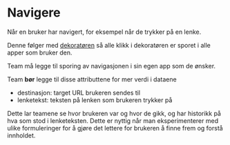 # Navigere

Når en bruker har navigert, for eksempel når de trykker på en lenke.

Denne følger med [dekoratøren](https://github.com/navikt/nav-dekoratoren) så alle klikk i dekoratøren er sporet i alle apper som bruker den.

Team må legge til sporing av navigasjonen i sin egen app som de ønsker. 

Team **bør** legge til disse attributtene for mer verdi i dataene

* destinasjon: target URL brukeren sendes til
* lenketekst: teksten på lenken som brukeren trykker på

Dette lar teamene se hvor brukeren var og hvor de gikk, og har historikk på hva som stod i lenketeksten. Dette er nyttig når man eksperimenterer med ulike formuleringer for å gjøre det lettere for brukeren å finne frem og forstå innholdet.